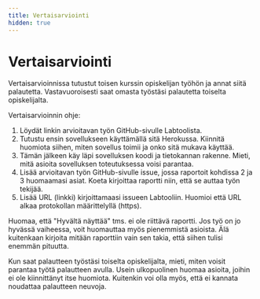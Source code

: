 ```yaml
---
title: Vertaisarviointi
hidden: true
---
```


# Vertaisarviointi

Vertaisarvioinnissa tutustut toisen kurssin opiskelijan työhön ja annat siitä palautetta. Vastavuoroisesti saat omasta työstäsi palautetta toiselta opiskelijalta.

Vertaisarvioinnin ohje:

1. Löydät linkin arvioitavan työn GitHub-sivulle Labtoolista.
2. Tutustu ensin sovellukseen käyttämällä sitä Herokussa. Kiinnitä huomiota siihen, miten sovellus toimii ja onko sitä mukava käyttää.
3. Tämän jälkeen käy läpi sovelluksen koodi ja tietokannan rakenne. Mieti, mitä asioita sovelluksen toteutuksessa voisi parantaa.
4. Lisää arvioitavan työn GitHub-sivulle issue, jossa raportoit kohdissa 2 ja 3 huomaamasi asiat. Koeta kirjoittaa raportti niin, että se auttaa työn tekijää.
5. Lisää URL (linkki) kirjoittamaasi issueen Labtooliin. Huomioi että URL alkaa protokollan määrittelyllä (https).

Huomaa, että "Hyvältä näyttää" tms. ei ole riittävä raportti. Jos työ on jo hyvässä vaiheessa, voit huomauttaa myös pienemmistä asioista. Älä kuitenkaan kirjoita mitään raporttiin vain sen takia, että siihen tulisi enemmän pituutta.

Kun saat palautteen työstäsi toiselta opiskelijalta, mieti, miten voisit parantaa työtä palautteen avulla. Usein ulkopuolinen huomaa asioita, joihin ei ole kiinnittänyt itse huomiota. Kuitenkin voi olla myös, että ei kannata noudattaa palautteen neuvoja.
